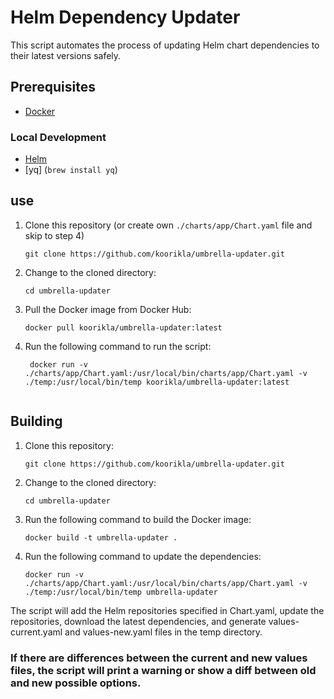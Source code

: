 # Helm Dependency Updater

This script automates the process of updating Helm chart dependencies to their latest versions safely.

## Prerequisites

- [Docker](https://www.docker.com/)

### Local Development
- [Helm](https://helm.sh/docs/intro/install/)
- [yq] (`brew install yq`)

## use

1. Clone this repository (or create own `./charts/app/Chart.yaml` file and skip to step 4)

   ```shell
   git clone https://github.com/koorikla/umbrella-updater.git

2. Change to the cloned directory:

   ```shell
   cd umbrella-updater

3. Pull the Docker image from Docker Hub:

   ```shell
   docker pull koorikla/umbrella-updater:latest

4. Run the following command to run the script:

   ```shell
    docker run -v ./charts/app/Chart.yaml:/usr/local/bin/charts/app/Chart.yaml -v ./temp:/usr/local/bin/temp koorikla/umbrella-updater:latest


## Building

1. Clone this repository:

   ```shell
   git clone https://github.com/koorikla/umbrella-updater.git

2. Change to the cloned directory:

   ```shell
   cd umbrella-updater

3. Run the following command to build the Docker image:

   ```shell
   docker build -t umbrella-updater .

4. Run the following command to update the dependencies:

   ```shell
   docker run -v ./charts/app/Chart.yaml:/usr/local/bin/charts/app/Chart.yaml -v ./temp:/usr/local/bin/temp umbrella-updater

The script will add the Helm repositories specified in Chart.yaml, update the repositories, download the latest dependencies, and generate values-current.yaml and values-new.yaml files in the temp directory.

### If there are differences between the current and new values files, the script will print a warning or show a diff between old and new possible options.
